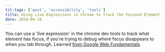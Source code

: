 ```yaml
---
til-tags: ['post', 'accessibility', 'tools']
title: Using Live Expressions in Chrome to Track the Focused Element
date: 2019-04-16
---
```


You can use a 'live expression' in the chrome dev tools to track what element has focus, if you're trying to debug where focus disappears to when you tab through. Learned [from Google Web Fundamentals](https://developers.google.com/web/tools/chrome-devtools/accessibility/focus). 